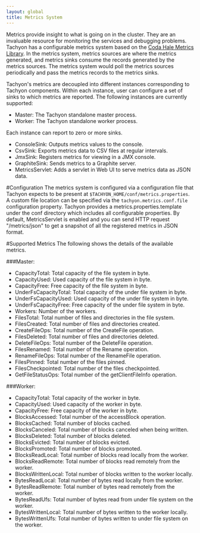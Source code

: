 ```yaml
---
layout: global
title: Metrics System
---
```


Metrics provide insight to what is going on in the cluster. They are an invaluable resource for
monitoring the services and debugging problems. Tachyon has a configurable metrics system based
on the [Coda Hale Metrics Library](https://github.com/dropwizard/metrics). In the metrics system,
metrics sources are where the metrics generated, and metrics sinks consume the records generated
by the metrics sources. The metrics system would poll the metrics sources periodically and pass
the metrics records to the metrics sinks.

Tachyon's metrics are decoupled into different instances corresponding to Tachyon components.
Within each instance, user can configure a set of sinks to which metrics are reported. The
following instances are currently supported:

* Master: The Tachyon standalone master process.
* Worker: The Tachyon standalone worker process.

Each instance can report to zero or more sinks.

* ConsoleSink: Outputs metrics values to the console.
* CsvSink: Exports metrics data to CSV files at regular intervals.
* JmxSink: Registers metrics for viewing in a JMX console.
* GraphiteSink: Sends metrics to a Graphite server.
* MetricsServlet: Adds a servlet in Web UI to serve metrics data as JSON data.


#Configuration
The metrics system is configured via a configuration file that Tachyon expects to be present at
`$TACHYON_HOME/conf/metrics.properties`. A custom file location can be specified via the
`tachyon.metrics.conf.file` configuration property. Tachyon provides a metrics.properties.template
under the conf directory which includes all configurable properties. By default, MetricsServlet
is enabled and you can send HTTP request "/metrics/json" to get a snapshot of all the registered
metrics in JSON format.


#Supported Metrics
The following shows the details of the available metrics.

###Master:

* CapacityTotal: Total capacity of the file system in byte.
* CapacityUsed: Used capacity of the file system in byte.
* CapacityFree: Free capacity of the file system in byte.
* UnderFsCapacityTotal: Total capacity of the under file system in byte.
* UnderFsCapacityUsed: Used capacity of the under file system in byte.
* UnderFsCapacityFree: Free capacity of the under file system in byte.
* Workers: Number of the workers.
* FilesTotal: Total number of files and directories in the file system.
* FilesCreated: Total number of files and directories created.
* CreateFileOps: Total number of the CreateFile operation.
* FilesDeleted: Total number of files and directories deleted.
* DeleteFileOps: Total number of the DeleteFile operation.
* FilesRenamed: Total number of the Rename operation.
* RenameFileOps: Total number of the RenameFile operation.
* FilesPinned: Total number of the files pinned.
* FilesCheckpointed: Total number of the files checkpointed.
* GetFileStatusOps: Total number of the getClientFileInfo operation.

###Worker:

* CapacityTotal: Total capacity of the worker in byte.
* CapacityUsed: Used capacity of the worker in byte.
* CapacityFree: Free capacity of the worker in byte.
* BlocksAccessed: Total number of the accessBlock operation.
* BlocksCached: Total number of blocks cached.
* BlocksCanceled: Total number of blocks canceled when being written.
* BlocksDeleted: Total number of blocks deleted.
* BlocksEvicted: Total number of blocks evicted.
* BlocksPromoted: Total number of blocks promoted.
* BlocksReadLocal: Total number of blocks read locally from the worker.
* BlocksReadRemote: Total number of blocks read remotely from the worker.
* BlocksWrittenLocal: Total number of blocks written to the worker locally.
* BytesReadLocal: Total number of bytes read locally from the worker.
* BytesReadRemote: Total number of bytes read remotely from the worker.
* BytesReadUfs: Total number of bytes read from under file system on the worker.
* BytesWrittenLocal: Total number of bytes written to the worker locally.
* BytesWrittenUfs: Total number of bytes written to under file system on the worker.
